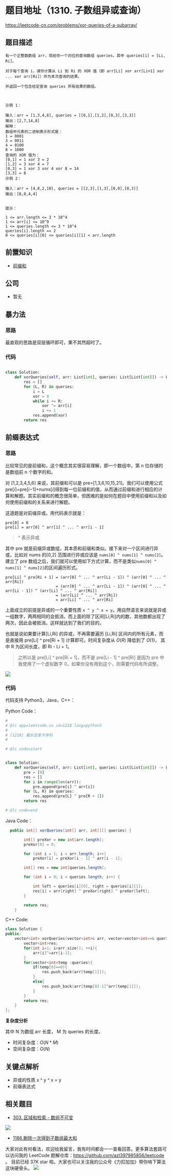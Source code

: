 # 题目地址（1310. 子数组异或查询）

https://leetcode-cn.com/problems/xor-queries-of-a-subarray/

## 题目描述

```
有一个正整数数组 arr，现给你一个对应的查询数组 queries，其中 queries[i] = [Li, Ri]。

对于每个查询 i，请你计算从 Li 到 Ri 的 XOR 值（即 arr[Li] xor arr[Li+1] xor ... xor arr[Ri]）作为本次查询的结果。

并返回一个包含给定查询 queries 所有结果的数组。



示例 1：

输入：arr = [1,3,4,8], queries = [[0,1],[1,2],[0,3],[3,3]]
输出：[2,7,14,8]
解释：
数组中元素的二进制表示形式是：
1 = 0001
3 = 0011
4 = 0100
8 = 1000
查询的 XOR 值为：
[0,1] = 1 xor 3 = 2
[1,2] = 3 xor 4 = 7
[0,3] = 1 xor 3 xor 4 xor 8 = 14
[3,3] = 8
示例 2：

输入：arr = [4,8,2,10], queries = [[2,3],[1,3],[0,0],[0,3]]
输出：[8,0,4,4]


提示：

1 <= arr.length <= 3 * 10^4
1 <= arr[i] <= 10^9
1 <= queries.length <= 3 * 10^4
queries[i].length == 2
0 <= queries[i][0] <= queries[i][1] < arr.length
```

## 前置知识

- [前缀和](../thinkings/prefix.md)

## 公司

- 暂无

## 暴力法

### 思路

最直观的思路是双层循环即可，果不其然超时了。

### 代码

```python

class Solution:
    def xorQueries(self, arr: List[int], queries: List[List[int]]) -> List[int]:
 		res = []
        for (L, R) in queries:
            i = L
            xor = 0
            while i <= R:
                xor ^= arr[i]
                i += 1
            res.append(xor)
        return res
```

## 前缀表达式

### 思路

比较常见的是前缀和，这个概念其实很容易理解，即一个数组中，第 n 位存储的是数组前 n 个数字的和。

对 [1,2,3,4,5,6] 来说，其前缀和可以是 pre=[1,3,6,10,15,21]。我们可以使用公式 pre[𝑖]=pre[𝑖−1]+nums[𝑖]得到每一位前缀和的值，从而通过前缀和进行相应的计算和解题。其实前缀和的概念很简单，但困难的是如何在题目中使用前缀和以及如何使用前缀和的关系来进行解题。

这道题是对前缀异或。用代码表示就是：

```
pre[0] = 0
pre[i] = arr[0] ^ arr[1] ^ ... ^ arr[i - 1]
```

> ^ 表示异或

其中 pre 就是前缀异或数组，其本质和前缀和类似。接下来对一个区间进行异或，比如对 nums 的[0,2] 范围进行异或应该是 `nums[0] ^ nums[1] ^ nums[2]`。建立了 pre 数组之后，我们就可以使用如下方式计算，而不是类似`nums[0] ^ nums[1] ^ nums[2]`的区间遍历形式。

```
pre[Li] ^ pre[Ri + 1] = (arr[0] ^ ... ^ arr[Li - 1]) ^ (arr[0] ^ ... ^ arr[Ri])
                      = (arr[0] ^ ... ^ arr[Li - 1]) ^ (arr[0] ^ ... ^ arr[Li - 1]) ^ (arr[Li] ^ ... ^ arr[Ri])
                      = (arr[Li] ^ ... ^ arr[Ri])
                      = arr[Li] ^ ... ^ arr[Ri]
```

上面成立的前提是异或的一个重要性质 `x ^ y ^ x = y`。用自然语言来说就是异或一组数字，两两相同的会抵消，而上面的除了区间[Li,Ri]内的数，其他数都出现了两次，因此会被抵消。这样就达到了我们的目的。

也就是说如果要计算[Li,Ri] 的异或，不再需要遍历 [Li,Ri] 区间内的所有元素，而是直接用 pre[Li] ^ pre[Ri + 1] 计算即可。时间复杂度从 $O(R)$ 降低到了 $O(1)$， 其中 R 为区间长度，即 Ri - Li + 1。

> 之所以是 pre[Li] ^ pre[Ri + 1]，而不是 pre[Li - 1] ^ pre[Ri] 是因为 pre 中我使用了一个虚拟数字 0，如果你没有用到这个，则需要代码有所调整。

![](https://p.ipic.vip/gea0wi.jpg)

### 代码

代码支持 Python3，Java，C++：

Python Code：

```python
#
# @lc app=leetcode.cn id=1218 lang=python3
#
# [1218] 最长定差子序列
#

# @lc code=start


class Solution:
    def xorQueries(self, arr: List[int], queries: List[List[int]]) -> List[int]:
		pre = [0]
        res = []
        for i in range(len(arr)):
            pre.append(pre[i] ^ arr[i])
        for (L, R) in queries:
            res.append(pre[L] ^ pre[R + 1])
        return res

# @lc code=end
```

Java Code：

```java
  public int[] xorQueries(int[] arr, int[][] queries) {

        int[] preXor = new int[arr.length];
        preXor[0] = 0;

        for (int i = 1; i < arr.length; i++)
            preXor[i] = preXor[i - 1] ^ arr[i - 1];

        int[] res = new int[queries.length];

        for (int i = 0; i < queries.length; i++) {

            int left = queries[i][0], right = queries[i][1];
            res[i] = arr[right] ^ preXor[right] ^ preXor[left];
        }

        return res;
    }

```

C++ Code:

```c++
class Solution {
public:
    vector<int> xorQueries(vector<int>& arr, vector<vector<int>>& queries) {
        vector<int>res;
        for(int i=1; i<arr.size(); ++i){
            arr[i]^=arr[i-1];
        }
        for(vector<int>temp :queries){
            if(temp[0]==0){
                res.push_back(arr[temp[1]]);
            }
            else{
                res.push_back(arr[temp[0]-1]^arr[temp[1]]);
            }
        }
        return res;
    }
};
```

**复杂度分析**

其中 N 为数组 arr 长度， M 为 queries 的长度。

- 时间复杂度：$O(N * M)$
- 空间复杂度：$O(N)$

## 关键点解析

- 异或的性质 x ^ y ^ x = y
- 前缀表达式

## 相关题目

- [303. 区域和检索 - 数组不可变](https://leetcode-cn.com/problems/range-sum-query-immutable/description/)

![](https://p.ipic.vip/b5patl.jpg)

- [1186.删除一次得到子数组最大和](https://lucifer.ren/blog/2019/12/11/leetcode-1186/)

大家对此有何看法，欢迎给我留言，我有时间都会一一查看回答。更多算法套路可以访问我的 LeetCode 题解仓库：https://github.com/azl397985856/leetcode 。 目前已经 37K star 啦。大家也可以关注我的公众号《力扣加加》带你啃下算法这块硬骨头。 ![](https://p.ipic.vip/h9nm77.jpg)
